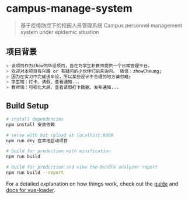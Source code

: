 # campus-manage-system

> 基于疫情防控下的校园人员管理系统 Campus personnel management system under epidemic situation

## 项目背景
``` bash
> 该项目作为zhow的毕设项目，旨在为学生和教师提供一个日常管理平台。
> 欢迎对本项目有兴趣 or 有疑问的小伙伴们前来询问。 微信：zhowCheung;
> 因为在实习中完成该毕设，所以某些设计不合理的地方请忽略;
> 学生端：打卡、请假、查看通知...
> 教师端：可视化大屏、查看请假打卡数据、发布通知...
```

## Build Setup

``` bash
# install dependencies
npm install 安装依赖

# serve with hot reload at localhost:8080
npm run dev 在本地启动项目

# build for production with minification
npm run build

# build for production and view the bundle analyzer report
npm run build --report
```

For a detailed explanation on how things work, check out the [guide](http://vuejs-templates.github.io/webpack/) and [docs for vue-loader](http://vuejs.github.io/vue-loader).
